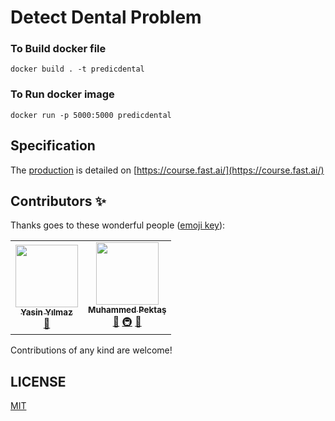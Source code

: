 
# Detect Dental Problem

### To Build docker file
 
   `docker build . -t predicdental`
   
###  To Run docker image 

   `docker run -p 5000:5000 predicdental`

## Specification
The [production](https://course.fast.ai/deployment_google_app_engine.html) is detailed on [https://course.fast.ai/](https://course.fast.ai/)


## Contributors ✨

Thanks goes to these wonderful people ([emoji key](https://allcontributors.org/docs/en/emoji-key)):

<!-- ALL-CONTRIBUTORS-LIST:START - Do not remove or modify this section -->
<!-- prettier-ignore-start -->
<!-- markdownlint-disable -->
<table>
  <tr>
    <td align="center"><a href="https://github.com/ysnylmzz"><img src="https://avatars3.githubusercontent.com/u/45534983?s=400&v=4" width="100px;" alt=""/><br /><sub><b>Yasin Yılmaz</b></sub></a><br /> <a href="#tool-ysnylmzz" title="Tools">🔧</a></td>
    <td align="center"><a href="https://github.com/mhmddpkts"><img src="https://avatars3.githubusercontent.com/u/15729405?s=400&v=4" width="100px;" alt=""/><br /><sub><b>Muhammed Pektaş</b></sub></a><br /> <a href="#tool-jakebolam" title="Tools">🔧</a> <a href="#infra-jakebolam" title="Infrastructure (Hosting, Build-Tools, etc)"> 🚇</a> <a href="#maintenance-jakebolam" title="Maintenance">🚧</a></td>
  </tr>
 
</table>

<!-- markdownlint-enable -->
<!-- prettier-ignore-end -->
<!-- ALL-CONTRIBUTORS-LIST:END -->

Contributions of any kind are welcome!

## LICENSE

[MIT](LICENSE)
